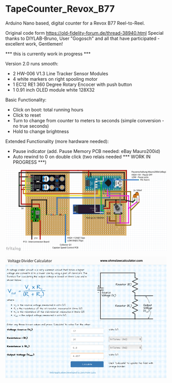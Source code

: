 # TapeCounter_Revox_B77
Arduino Nano based, digital counter for a Revox B77 Reel-to-Reel.

Original code form https://old-fidelity-forum.de/thread-38940.html
Special thanks to DIYLAB-Bruno, User "Gogosch" and all that have participated - excellent work, Gentlemen!

*** this is currently work in progress ***

Version 2.0 runs smooth:
- 2 HW-006 V1.3 Line Tracker Sensor Modules
- 4 white markers on right spooling motor
- 1 EC12 RE1 360 Degree Rotary Encocer with push button
- 1 0.91 inch OLED module white 128X32

Basic Functionality:
- Click on boot: total running hours
- Click to reset
- Turn to change from counter to meters to seconds (simple conversion - no true seconds)
- Hold to change brightness

Extended Functionality (more hardware needed):
- Pause indicator (add. Pause Memory PCB needed: eBay Mauro200id)
- Auto rewind to 0 on double click (two relais needed *** WORK IN PROGRESS ***)

[![TapeCounter_Revox_B77](https://github.com/3KUdelta/TapeCounter_Revox_B77/blob/main/images/TapeCounterB77.png)](https://github.com/3KUdelta/TapeCounter_Revox_B77)

[![TapeCounter_Revox_B77](https://github.com/3KUdelta/TapeCounter_Revox_B77/blob/main/images/B77_voltage_divider_speed_pin.png)](https://github.com/3KUdelta/TapeCounter_Revox_B77)

